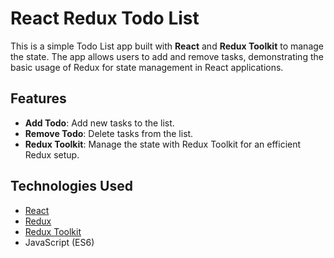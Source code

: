 # React Redux Todo List

This is a simple Todo List app built with **React** and **Redux Toolkit** to manage the state. The app allows users to add and remove tasks, demonstrating the basic usage of Redux for state management in React applications.

## Features

- **Add Todo**: Add new tasks to the list.
- **Remove Todo**: Delete tasks from the list.
- **Redux Toolkit**: Manage the state with Redux Toolkit for an efficient Redux setup.

## Technologies Used

- [React](https://reactjs.org/)
- [Redux](https://redux.js.org/)
- [Redux Toolkit](https://redux-toolkit.js.org/)
- JavaScript (ES6)

